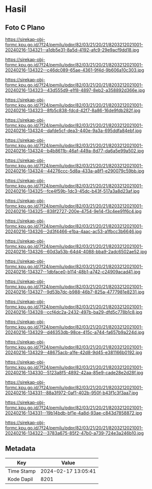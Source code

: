# Hasil

## Foto C Plano

https://sirekap-obj-formc.kpu.go.id/7f24/pemilu/pdpr/82/03/21/20/21/8203212021001-20240216-134321--a1db5e31-8a5d-4192-afc9-29e9acf9dd18.jpg

https://sirekap-obj-formc.kpu.go.id/7f24/pemilu/pdpr/82/03/21/20/21/8203212021001-20240216-134322--c46dc089-65ae-4361-9f4d-9b606a10c303.jpg

https://sirekap-obj-formc.kpu.go.id/7f24/pemilu/pdpr/82/03/21/20/21/8203212021001-20240216-134323--43d555d9-e1f8-4897-8eb2-a358892d366e.jpg

https://sirekap-obj-formc.kpu.go.id/7f24/pemilu/pdpr/82/03/21/20/21/8203212021001-20240216-134323--8fb5c838-fdcd-42f7-8a86-16de9fdb282f.jpg

https://sirekap-obj-formc.kpu.go.id/7f24/pemilu/pdpr/82/03/21/20/21/8203212021001-20240216-134324--dafde5cf-dea3-440e-9a3a-695ddfa84ebf.jpg

https://sirekap-obj-formc.kpu.go.id/7f24/pemilu/pdpr/82/03/21/20/21/8203212021001-20240216-134324--b4b8611b-46af-449a-8d77-da6a5e99a502.jpg

https://sirekap-obj-formc.kpu.go.id/7f24/pemilu/pdpr/82/03/21/20/21/8203212021001-20240216-134324--44276ccc-5d8a-433a-a8f1-e290079c59bb.jpg

https://sirekap-obj-formc.kpu.go.id/7f24/pemilu/pdpr/82/03/21/20/21/8203212021001-20240216-134325--fce4f59b-1dc3-45dc-b43f-517a3a8d23af.jpg

https://sirekap-obj-formc.kpu.go.id/7f24/pemilu/pdpr/82/03/21/20/21/8203212021001-20240216-134325--838f2727-200e-4754-9e14-f3c4ee91f6c4.jpg

https://sirekap-obj-formc.kpu.go.id/7f24/pemilu/pdpr/82/03/21/20/21/8203212021001-20240216-134326--2d3f4466-e1ba-4aac-ac53-a1fbcc3b6646.jpg

https://sirekap-obj-formc.kpu.go.id/7f24/pemilu/pdpr/82/03/21/20/21/8203212021001-20240216-134326--60d3a53b-64d4-4088-bba9-2adc6502ae52.jpg

https://sirekap-obj-formc.kpu.go.id/7f24/pemilu/pdpr/82/03/21/20/21/8203212021001-20240216-134327--1dbface0-b114-48b1-a742-c24909acad41.jpg

https://sirekap-obj-formc.kpu.go.id/7f24/pemilu/pdpr/82/03/21/20/21/8203212021001-20240216-134327--9d53b7dc-b988-46b7-825a-4777981e8231.jpg

https://sirekap-obj-formc.kpu.go.id/7f24/pemilu/pdpr/82/03/21/20/21/8203212021001-20240216-134328--ccf4dc2a-2432-497b-ba29-dfd5c778b1c8.jpg

https://sirekap-obj-formc.kpu.go.id/7f24/pemilu/pdpr/82/03/21/20/21/8203212021001-20240216-134329--d46353db-98ce-415c-a744-fa657b9a224d.jpg

https://sirekap-obj-formc.kpu.go.id/7f24/pemilu/pdpr/82/03/21/20/21/8203212021001-20240216-134329--48675acb-a1fe-42d8-9d45-e381166b0192.jpg

https://sirekap-obj-formc.kpu.go.id/7f24/pemilu/pdpr/82/03/21/20/21/8203212021001-20240216-134330--5123a8f5-4892-42aa-85e9-cade28e2d28f.jpg

https://sirekap-obj-formc.kpu.go.id/7f24/pemilu/pdpr/82/03/21/20/21/8203212021001-20240216-134331--88a3f972-0af1-402b-950f-b43f1c3f3aa7.jpg

https://sirekap-obj-formc.kpu.go.id/7f24/pemilu/pdpr/82/03/21/20/21/8203212021001-20240216-134331--19b14bdb-bf1e-4a8d-93ae-c843d7858872.jpg

https://sirekap-obj-formc.kpu.go.id/7f24/pemilu/pdpr/82/03/21/20/21/8203212021001-20240216-134322--3783a675-85f2-47b0-a739-724e3a246b10.jpg


## Metadata

| Key        | Value               |
| ---------- | ------------------- |
| Time Stamp | 2024-02-17 13:05:41 |
| Kode Dapil | 8201                |



